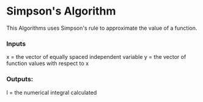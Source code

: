 # Simpson's Algorithm
This Algorithms uses Simpson's rule to approximate the value of a function.
### Inputs
x = the vector of equally spaced independent variable
y = the vector of function values with respect to x
### Outputs:
I = the numerical integral calculated
